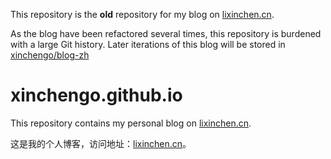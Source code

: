 This repository is the **old** repository for my blog on [lixinchen.cn](https://lixinchen.cn/).

As the blog have been refactored several times, this repository is burdened with a large Git history. Later iterations of this blog will be stored in [xinchengo/blog-zh](https://github.com/xinchengo/blog-zh)

# xinchengo.github.io

This repository contains my personal blog on [lixinchen.cn](https://lixinchen.cn/).

这是我的个人博客，访问地址：[lixinchen.cn](https://lixinchen.cn/)。
